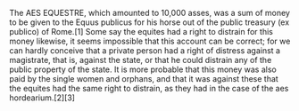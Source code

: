The AES EQUESTRE, which amounted to 10,000 asses, was a sum of money to be given to the Equus publicus for his horse out of the public treasury (ex publico) of Rome.[1] Some say the equites had a right to distrain for this money likewise, it seems impossible that this account can be correct; for we can hardly conceive that a private person had a right of distress against a magistrate, that is, against the state, or that he could distrain any of the public property of the state. It is more probable that this money was also paid by the single women and orphans, and that it was against these that the equites had the same right to distrain, as they had in the case of the aes hordearium.[2][3]
